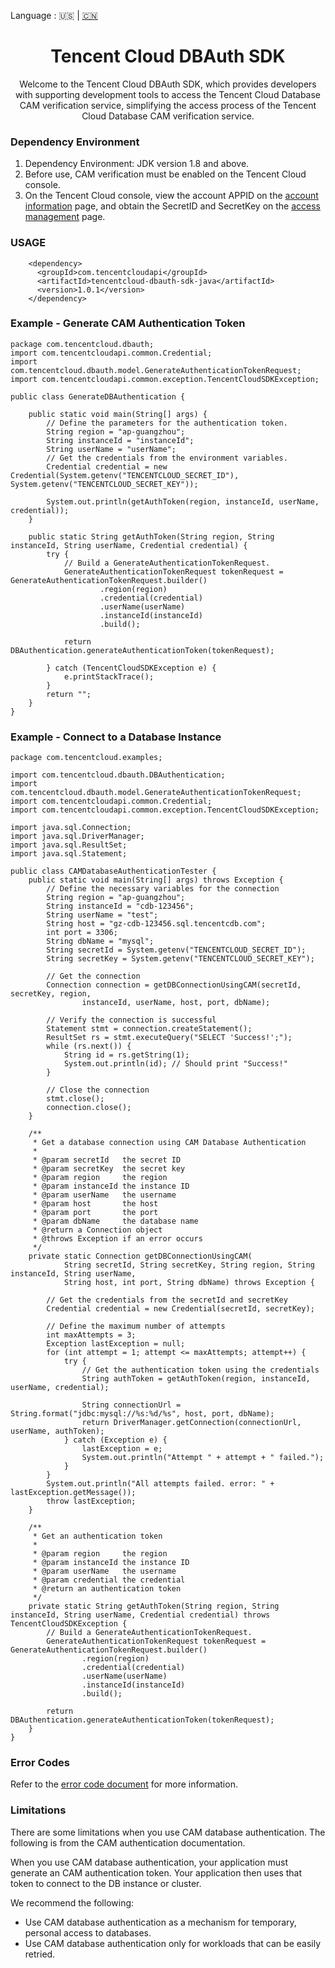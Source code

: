 Language : 🇺🇸 | [🇨🇳](./README.zh-CN.md)
<h1 align="center">Tencent Cloud DBAuth SDK</h1>
<div align="center">
Welcome to the Tencent Cloud DBAuth SDK, which provides developers with supporting development tools to access the Tencent Cloud Database CAM verification service, simplifying the access process of the Tencent Cloud Database CAM verification service.
</div>

### Dependency Environment
1. Dependency Environment: JDK version 1.8 and above.
2. Before use, CAM verification must be enabled on the Tencent Cloud console.
3. On the Tencent Cloud console, view the account APPID on the [account information](https://console.cloud.tencent.com/developer) page, and obtain the SecretID and SecretKey on the [access management](https://console.cloud.tencent.com/cam/capi) page.

### USAGE

```
    <dependency>
      <groupId>com.tencentcloudapi</groupId>
      <artifactId>tencentcloud-dbauth-sdk-java</artifactId>
      <version>1.0.1</version>
    </dependency>
```

### Example - Generate CAM Authentication Token

```
package com.tencentcloud.dbauth;
import com.tencentcloudapi.common.Credential;
import com.tencentcloud.dbauth.model.GenerateAuthenticationTokenRequest;
import com.tencentcloudapi.common.exception.TencentCloudSDKException;

public class GenerateDBAuthentication {

    public static void main(String[] args) {
        // Define the parameters for the authentication token.
        String region = "ap-guangzhou";
        String instanceId = "instanceId";
        String userName = "userName";
        // Get the credentials from the environment variables.
        Credential credential = new Credential(System.getenv("TENCENTCLOUD_SECRET_ID"), System.getenv("TENCENTCLOUD_SECRET_KEY"));

        System.out.println(getAuthToken(region, instanceId, userName, credential));
    }

    public static String getAuthToken(String region, String instanceId, String userName, Credential credential) {
        try {
            // Build a GenerateAuthenticationTokenRequest.
            GenerateAuthenticationTokenRequest tokenRequest = GenerateAuthenticationTokenRequest.builder()
                    .region(region)
                    .credential(credential)
                    .userName(userName)
                    .instanceId(instanceId)
                    .build();

            return DBAuthentication.generateAuthenticationToken(tokenRequest);

        } catch (TencentCloudSDKException e) {
            e.printStackTrace();
        }
        return "";
    }
}
```


### Example - Connect to a Database Instance

```
package com.tencentcloud.examples;

import com.tencentcloud.dbauth.DBAuthentication;
import com.tencentcloud.dbauth.model.GenerateAuthenticationTokenRequest;
import com.tencentcloudapi.common.Credential;
import com.tencentcloudapi.common.exception.TencentCloudSDKException;

import java.sql.Connection;
import java.sql.DriverManager;
import java.sql.ResultSet;
import java.sql.Statement;

public class CAMDatabaseAuthenticationTester {
    public static void main(String[] args) throws Exception {
        // Define the necessary variables for the connection
        String region = "ap-guangzhou";
        String instanceId = "cdb-123456";
        String userName = "test";
        String host = "gz-cdb-123456.sql.tencentcdb.com";
        int port = 3306;
        String dbName = "mysql";
        String secretId = System.getenv("TENCENTCLOUD_SECRET_ID");
        String secretKey = System.getenv("TENCENTCLOUD_SECRET_KEY");

        // Get the connection
        Connection connection = getDBConnectionUsingCAM(secretId, secretKey, region,
                instanceId, userName, host, port, dbName);

        // Verify the connection is successful
        Statement stmt = connection.createStatement();
        ResultSet rs = stmt.executeQuery("SELECT 'Success!';");
        while (rs.next()) {
            String id = rs.getString(1);
            System.out.println(id); // Should print "Success!"
        }

        // Close the connection
        stmt.close();
        connection.close();
    }

    /**
     * Get a database connection using CAM Database Authentication
     *
     * @param secretId   the secret ID
     * @param secretKey  the secret key
     * @param region     the region
     * @param instanceId the instance ID
     * @param userName   the username
     * @param host       the host
     * @param port       the port
     * @param dbName     the database name
     * @return a Connection object
     * @throws Exception if an error occurs
     */
    private static Connection getDBConnectionUsingCAM(
            String secretId, String secretKey, String region, String instanceId, String userName,
            String host, int port, String dbName) throws Exception {

        // Get the credentials from the secretId and secretKey
        Credential credential = new Credential(secretId, secretKey);

        // Define the maximum number of attempts
        int maxAttempts = 3;
        Exception lastException = null;
        for (int attempt = 1; attempt <= maxAttempts; attempt++) {
            try {
                // Get the authentication token using the credentials
                String authToken = getAuthToken(region, instanceId, userName, credential);

                String connectionUrl = String.format("jdbc:mysql://%s:%d/%s", host, port, dbName);
                return DriverManager.getConnection(connectionUrl, userName, authToken);
            } catch (Exception e) {
                lastException = e;
                System.out.println("Attempt " + attempt + " failed.");
            }
        }
        System.out.println("All attempts failed. error: " + lastException.getMessage());
        throw lastException;
    }

    /**
     * Get an authentication token
     *
     * @param region     the region
     * @param instanceId the instance ID
     * @param userName   the username
     * @param credential the credential
     * @return an authentication token
     */
    private static String getAuthToken(String region, String instanceId, String userName, Credential credential) throws TencentCloudSDKException {
        // Build a GenerateAuthenticationTokenRequest.
        GenerateAuthenticationTokenRequest tokenRequest = GenerateAuthenticationTokenRequest.builder()
                .region(region)
                .credential(credential)
                .userName(userName)
                .instanceId(instanceId)
                .build();

        return DBAuthentication.generateAuthenticationToken(tokenRequest);
    }
}
```

### Error Codes
Refer to the [error code document](https://cloud.tencent.com/document/product/598/33168) for more information.

### Limitations

There are some limitations when you use CAM database authentication. The following is from the CAM authentication
documentation.

When you use CAM database authentication, your application must generate an CAM authentication token. Your application
then uses that token to connect to the DB instance or cluster.

We recommend the following:

* Use CAM database authentication as a mechanism for temporary, personal access to databases.
* Use CAM database authentication only for workloads that can be easily retried.